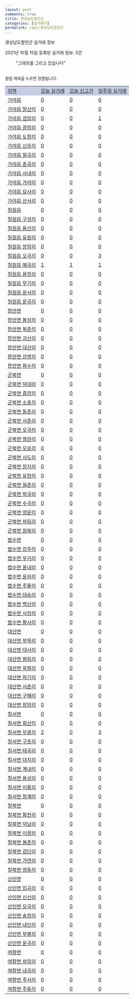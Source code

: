 ```yaml
---
layout: post
comments: true
title: 경상남도함안군
categories: [실거래가]
permalink: /apt/경상남도함안군
---
```


경상남도함안군 실거래 정보

2021년 10월 15일 등록된 실거래 정보: 3건

<!--<script async src="https://pagead2.googlesyndication.com/pagead/js/adsbygoogle.js?client=ca-pub-3485438051770037"
 crossorigin="anonymous"></script>-->

<script type="text/javascript">
  google.charts.load('current', {'packages':['corechart']});
  google.charts.setOnLoadCallback(drawChart);

  function drawChart() {
    var data = google.visualization.arrayToDataTable([['거래일', '매매', '전월세', '전매'], ['21-01', 50, 33, 0], ['21-02', 49, 14, 0], ['21-03', 52, 19, 0], ['21-04', 52, 22, 0], ['21-05', 50, 16, 0], ['21-06', 52, 16, 0], ['21-07', 43, 12, 0], ['21-08', 51, 12, 0], ['21-09', 37, 12, 0], ['21-10', 20, 4, 0]]);

    var options = {
      title: '최근 1년간 유형별 거래량 추이',
      legend: { position: 'bottom' }
    };

    setTimeout(function() {
        var chart = new google.visualization.LineChart(document.getElementById('columnchart_material'));
        chart.draw(data, (options));
        document.getElementById('loading').style.display = 'none';
        var dayLabel = (new Date()).getDay();
        if (dayLabel < 2) {
            sorttable.innerSortFunction.apply(document.getElementById('week'), []);
            sorttable.innerSortFunction.apply(document.getElementById('week'), []);        
        }
        else {
            sorttable.innerSortFunction.apply(document.getElementById('today'), []);
            sorttable.innerSortFunction.apply(document.getElementById('today'), []);
        }
    }, 200);

  }
</script>

<div id="loading" style="z-index:20; display: block; margin-left: 35px">"그래프를 그리고 있습니다"</div>
<div id="columnchart_material" style="width: 95%; margin-left: -35px; display: block"></div>
<!--<div style="width: 95%; margin-left: -35px; display: block">
      <script async src="https://pagead2.googlesyndication.com/pagead/js/adsbygoogle.js?client=ca-pub-3485438051770037"
          crossorigin="anonymous"></script>
      <ins class="adsbygoogle"
          style="display:block"
          data-ad-format="fluid"
          data-ad-layout-key="-fb+5w+4e-db+86"
          data-ad-client="ca-pub-3485438051770037"
          data-ad-slot="1827090281"></ins>
      <script>
          (adsbygoogle = window.adsbygoogle || []).push({});
      </script>
</div>-->
<br>

<font size='small' style='font-size: small;'>컬럼 제목을 누르면 정렬됩니다.</font>
<table class="sortable">
  <tr style='background-color: rgba(114, 132, 186,0.4);'>
    <td id="region"><a href="#">지역</a></td>
    <td id="today"><a href="#">오늘 실거래</a></td>
    <td id="today_new"><a href="#">오늘 신고가</a></td>
    <td id="week"><a href="#">일주일 실거래</a></td>
  </tr>

  
  <tr class="item">
    <td><a href="경상남도함안군가야읍">가야읍</a></td>
    <td><a href="경상남도함안군가야읍">0</a></td>
    <td><a href="경상남도함안군가야읍">0</a></td>
    <td><a href="경상남도함안군가야읍">0</a></td>
  </tr>
    

  <tr class="item">
    <td><a href="경상남도함안군가야읍말산리">가야읍 말산리</a></td>
    <td><a href="경상남도함안군가야읍말산리">0</a></td>
    <td><a href="경상남도함안군가야읍말산리">0</a></td>
    <td><a href="경상남도함안군가야읍말산리">0</a></td>
  </tr>
    

  <tr class="item">
    <td><a href="경상남도함안군가야읍검암리">가야읍 검암리</a></td>
    <td><a href="경상남도함안군가야읍검암리">0</a></td>
    <td><a href="경상남도함안군가야읍검암리">0</a></td>
    <td><a href="경상남도함안군가야읍검암리">1</a></td>
  </tr>
    

  <tr class="item">
    <td><a href="경상남도함안군가야읍광정리">가야읍 광정리</a></td>
    <td><a href="경상남도함안군가야읍광정리">0</a></td>
    <td><a href="경상남도함안군가야읍광정리">0</a></td>
    <td><a href="경상남도함안군가야읍광정리">0</a></td>
  </tr>
    

  <tr class="item">
    <td><a href="경상남도함안군가야읍도항리">가야읍 도항리</a></td>
    <td><a href="경상남도함안군가야읍도항리">0</a></td>
    <td><a href="경상남도함안군가야읍도항리">0</a></td>
    <td><a href="경상남도함안군가야읍도항리">0</a></td>
  </tr>
    

  <tr class="item">
    <td><a href="경상남도함안군가야읍신음리">가야읍 신음리</a></td>
    <td><a href="경상남도함안군가야읍신음리">0</a></td>
    <td><a href="경상남도함안군가야읍신음리">0</a></td>
    <td><a href="경상남도함안군가야읍신음리">0</a></td>
  </tr>
    

  <tr class="item">
    <td><a href="경상남도함안군가야읍혈곡리">가야읍 혈곡리</a></td>
    <td><a href="경상남도함안군가야읍혈곡리">0</a></td>
    <td><a href="경상남도함안군가야읍혈곡리">0</a></td>
    <td><a href="경상남도함안군가야읍혈곡리">0</a></td>
  </tr>
    

  <tr class="item">
    <td><a href="경상남도함안군가야읍춘곡리">가야읍 춘곡리</a></td>
    <td><a href="경상남도함안군가야읍춘곡리">0</a></td>
    <td><a href="경상남도함안군가야읍춘곡리">0</a></td>
    <td><a href="경상남도함안군가야읍춘곡리">0</a></td>
  </tr>
    

  <tr class="item">
    <td><a href="경상남도함안군가야읍사내리">가야읍 사내리</a></td>
    <td><a href="경상남도함안군가야읍사내리">0</a></td>
    <td><a href="경상남도함안군가야읍사내리">0</a></td>
    <td><a href="경상남도함안군가야읍사내리">0</a></td>
  </tr>
    

  <tr class="item">
    <td><a href="경상남도함안군가야읍가야리">가야읍 가야리</a></td>
    <td><a href="경상남도함안군가야읍가야리">0</a></td>
    <td><a href="경상남도함안군가야읍가야리">0</a></td>
    <td><a href="경상남도함안군가야읍가야리">0</a></td>
  </tr>
    

  <tr class="item">
    <td><a href="경상남도함안군가야읍묘사리">가야읍 묘사리</a></td>
    <td><a href="경상남도함안군가야읍묘사리">0</a></td>
    <td><a href="경상남도함안군가야읍묘사리">0</a></td>
    <td><a href="경상남도함안군가야읍묘사리">0</a></td>
  </tr>
    

  <tr class="item">
    <td><a href="경상남도함안군가야읍산서리">가야읍 산서리</a></td>
    <td><a href="경상남도함안군가야읍산서리">0</a></td>
    <td><a href="경상남도함안군가야읍산서리">0</a></td>
    <td><a href="경상남도함안군가야읍산서리">0</a></td>
  </tr>
    

  <tr class="item">
    <td><a href="경상남도함안군칠원읍">칠원읍</a></td>
    <td><a href="경상남도함안군칠원읍">0</a></td>
    <td><a href="경상남도함안군칠원읍">0</a></td>
    <td><a href="경상남도함안군칠원읍">0</a></td>
  </tr>
    

  <tr class="item">
    <td><a href="경상남도함안군칠원읍구성리">칠원읍 구성리</a></td>
    <td><a href="경상남도함안군칠원읍구성리">0</a></td>
    <td><a href="경상남도함안군칠원읍구성리">0</a></td>
    <td><a href="경상남도함안군칠원읍구성리">0</a></td>
  </tr>
    

  <tr class="item">
    <td><a href="경상남도함안군칠원읍용산리">칠원읍 용산리</a></td>
    <td><a href="경상남도함안군칠원읍용산리">0</a></td>
    <td><a href="경상남도함안군칠원읍용산리">0</a></td>
    <td><a href="경상남도함안군칠원읍용산리">0</a></td>
  </tr>
    

  <tr class="item">
    <td><a href="경상남도함안군칠원읍유원리">칠원읍 유원리</a></td>
    <td><a href="경상남도함안군칠원읍유원리">0</a></td>
    <td><a href="경상남도함안군칠원읍유원리">0</a></td>
    <td><a href="경상남도함안군칠원읍유원리">0</a></td>
  </tr>
    

  <tr class="item">
    <td><a href="경상남도함안군칠원읍장암리">칠원읍 장암리</a></td>
    <td><a href="경상남도함안군칠원읍장암리">0</a></td>
    <td><a href="경상남도함안군칠원읍장암리">0</a></td>
    <td><a href="경상남도함안군칠원읍장암리">0</a></td>
  </tr>
    

  <tr class="item">
    <td><a href="경상남도함안군칠원읍오곡리">칠원읍 오곡리</a></td>
    <td><a href="경상남도함안군칠원읍오곡리">0</a></td>
    <td><a href="경상남도함안군칠원읍오곡리">0</a></td>
    <td><a href="경상남도함안군칠원읍오곡리">3</a></td>
  </tr>
    

  <tr class="item">
    <td><a href="경상남도함안군칠원읍예곡리">칠원읍 예곡리</a></td>
    <td><a href="경상남도함안군칠원읍예곡리">1</a></td>
    <td><a href="경상남도함안군칠원읍예곡리">1</a></td>
    <td><a href="경상남도함안군칠원읍예곡리">1</a></td>
  </tr>
    

  <tr class="item">
    <td><a href="경상남도함안군칠원읍용정리">칠원읍 용정리</a></td>
    <td><a href="경상남도함안군칠원읍용정리">0</a></td>
    <td><a href="경상남도함안군칠원읍용정리">0</a></td>
    <td><a href="경상남도함안군칠원읍용정리">0</a></td>
  </tr>
    

  <tr class="item">
    <td><a href="경상남도함안군칠원읍무기리">칠원읍 무기리</a></td>
    <td><a href="경상남도함안군칠원읍무기리">0</a></td>
    <td><a href="경상남도함안군칠원읍무기리">0</a></td>
    <td><a href="경상남도함안군칠원읍무기리">0</a></td>
  </tr>
    

  <tr class="item">
    <td><a href="경상남도함안군칠원읍운서리">칠원읍 운서리</a></td>
    <td><a href="경상남도함안군칠원읍운서리">0</a></td>
    <td><a href="경상남도함안군칠원읍운서리">0</a></td>
    <td><a href="경상남도함안군칠원읍운서리">0</a></td>
  </tr>
    

  <tr class="item">
    <td><a href="경상남도함안군칠원읍운곡리">칠원읍 운곡리</a></td>
    <td><a href="경상남도함안군칠원읍운곡리">0</a></td>
    <td><a href="경상남도함안군칠원읍운곡리">0</a></td>
    <td><a href="경상남도함안군칠원읍운곡리">0</a></td>
  </tr>
    

  <tr class="item">
    <td><a href="경상남도함안군함안면">함안면</a></td>
    <td><a href="경상남도함안군함안면">0</a></td>
    <td><a href="경상남도함안군함안면">0</a></td>
    <td><a href="경상남도함안군함안면">0</a></td>
  </tr>
    

  <tr class="item">
    <td><a href="경상남도함안군함안면봉성리">함안면 봉성리</a></td>
    <td><a href="경상남도함안군함안면봉성리">0</a></td>
    <td><a href="경상남도함안군함안면봉성리">0</a></td>
    <td><a href="경상남도함안군함안면봉성리">0</a></td>
  </tr>
    

  <tr class="item">
    <td><a href="경상남도함안군함안면북촌리">함안면 북촌리</a></td>
    <td><a href="경상남도함안군함안면북촌리">0</a></td>
    <td><a href="경상남도함안군함안면북촌리">0</a></td>
    <td><a href="경상남도함안군함안면북촌리">0</a></td>
  </tr>
    

  <tr class="item">
    <td><a href="경상남도함안군함안면괴산리">함안면 괴산리</a></td>
    <td><a href="경상남도함안군함안면괴산리">0</a></td>
    <td><a href="경상남도함안군함안면괴산리">0</a></td>
    <td><a href="경상남도함안군함안면괴산리">0</a></td>
  </tr>
    

  <tr class="item">
    <td><a href="경상남도함안군함안면대산리">함안면 대산리</a></td>
    <td><a href="경상남도함안군함안면대산리">0</a></td>
    <td><a href="경상남도함안군함안면대산리">0</a></td>
    <td><a href="경상남도함안군함안면대산리">0</a></td>
  </tr>
    

  <tr class="item">
    <td><a href="경상남도함안군함안면강명리">함안면 강명리</a></td>
    <td><a href="경상남도함안군함안면강명리">0</a></td>
    <td><a href="경상남도함안군함안면강명리">0</a></td>
    <td><a href="경상남도함안군함안면강명리">0</a></td>
  </tr>
    

  <tr class="item">
    <td><a href="경상남도함안군함안면파수리">함안면 파수리</a></td>
    <td><a href="경상남도함안군함안면파수리">0</a></td>
    <td><a href="경상남도함안군함안면파수리">0</a></td>
    <td><a href="경상남도함안군함안면파수리">0</a></td>
  </tr>
    

  <tr class="item">
    <td><a href="경상남도함안군군북면">군북면</a></td>
    <td><a href="경상남도함안군군북면">0</a></td>
    <td><a href="경상남도함안군군북면">0</a></td>
    <td><a href="경상남도함안군군북면">0</a></td>
  </tr>
    

  <tr class="item">
    <td><a href="경상남도함안군군북면덕대리">군북면 덕대리</a></td>
    <td><a href="경상남도함안군군북면덕대리">0</a></td>
    <td><a href="경상남도함안군군북면덕대리">0</a></td>
    <td><a href="경상남도함안군군북면덕대리">0</a></td>
  </tr>
    

  <tr class="item">
    <td><a href="경상남도함안군군북면중암리">군북면 중암리</a></td>
    <td><a href="경상남도함안군군북면중암리">0</a></td>
    <td><a href="경상남도함안군군북면중암리">0</a></td>
    <td><a href="경상남도함안군군북면중암리">0</a></td>
  </tr>
    

  <tr class="item">
    <td><a href="경상남도함안군군북면소포리">군북면 소포리</a></td>
    <td><a href="경상남도함안군군북면소포리">0</a></td>
    <td><a href="경상남도함안군군북면소포리">0</a></td>
    <td><a href="경상남도함안군군북면소포리">0</a></td>
  </tr>
    

  <tr class="item">
    <td><a href="경상남도함안군군북면동촌리">군북면 동촌리</a></td>
    <td><a href="경상남도함안군군북면동촌리">0</a></td>
    <td><a href="경상남도함안군군북면동촌리">0</a></td>
    <td><a href="경상남도함안군군북면동촌리">0</a></td>
  </tr>
    

  <tr class="item">
    <td><a href="경상남도함안군군북면사촌리">군북면 사촌리</a></td>
    <td><a href="경상남도함안군군북면사촌리">0</a></td>
    <td><a href="경상남도함안군군북면사촌리">0</a></td>
    <td><a href="경상남도함안군군북면사촌리">0</a></td>
  </tr>
    

  <tr class="item">
    <td><a href="경상남도함안군군북면오곡리">군북면 오곡리</a></td>
    <td><a href="경상남도함안군군북면오곡리">0</a></td>
    <td><a href="경상남도함안군군북면오곡리">0</a></td>
    <td><a href="경상남도함안군군북면오곡리">0</a></td>
  </tr>
    

  <tr class="item">
    <td><a href="경상남도함안군군북면명관리">군북면 명관리</a></td>
    <td><a href="경상남도함안군군북면명관리">0</a></td>
    <td><a href="경상남도함안군군북면명관리">0</a></td>
    <td><a href="경상남도함안군군북면명관리">0</a></td>
  </tr>
    

  <tr class="item">
    <td><a href="경상남도함안군군북면모로리">군북면 모로리</a></td>
    <td><a href="경상남도함안군군북면모로리">0</a></td>
    <td><a href="경상남도함안군군북면모로리">0</a></td>
    <td><a href="경상남도함안군군북면모로리">0</a></td>
  </tr>
    

  <tr class="item">
    <td><a href="경상남도함안군군북면사도리">군북면 사도리</a></td>
    <td><a href="경상남도함안군군북면사도리">0</a></td>
    <td><a href="경상남도함안군군북면사도리">0</a></td>
    <td><a href="경상남도함안군군북면사도리">0</a></td>
  </tr>
    

  <tr class="item">
    <td><a href="경상남도함안군군북면장지리">군북면 장지리</a></td>
    <td><a href="경상남도함안군군북면장지리">0</a></td>
    <td><a href="경상남도함안군군북면장지리">0</a></td>
    <td><a href="경상남도함안군군북면장지리">0</a></td>
  </tr>
    

  <tr class="item">
    <td><a href="경상남도함안군군북면유현리">군북면 유현리</a></td>
    <td><a href="경상남도함안군군북면유현리">0</a></td>
    <td><a href="경상남도함안군군북면유현리">0</a></td>
    <td><a href="경상남도함안군군북면유현리">0</a></td>
  </tr>
    

  <tr class="item">
    <td><a href="경상남도함안군군북면월촌리">군북면 월촌리</a></td>
    <td><a href="경상남도함안군군북면월촌리">0</a></td>
    <td><a href="경상남도함안군군북면월촌리">0</a></td>
    <td><a href="경상남도함안군군북면월촌리">0</a></td>
  </tr>
    

  <tr class="item">
    <td><a href="경상남도함안군군북면박곡리">군북면 박곡리</a></td>
    <td><a href="경상남도함안군군북면박곡리">0</a></td>
    <td><a href="경상남도함안군군북면박곡리">0</a></td>
    <td><a href="경상남도함안군군북면박곡리">0</a></td>
  </tr>
    

  <tr class="item">
    <td><a href="경상남도함안군군북면수곡리">군북면 수곡리</a></td>
    <td><a href="경상남도함안군군북면수곡리">0</a></td>
    <td><a href="경상남도함안군군북면수곡리">0</a></td>
    <td><a href="경상남도함안군군북면수곡리">0</a></td>
  </tr>
    

  <tr class="item">
    <td><a href="경상남도함안군군북면영운리">군북면 영운리</a></td>
    <td><a href="경상남도함안군군북면영운리">0</a></td>
    <td><a href="경상남도함안군군북면영운리">0</a></td>
    <td><a href="경상남도함안군군북면영운리">0</a></td>
  </tr>
    

  <tr class="item">
    <td><a href="경상남도함안군군북면하림리">군북면 하림리</a></td>
    <td><a href="경상남도함안군군북면하림리">0</a></td>
    <td><a href="경상남도함안군군북면하림리">0</a></td>
    <td><a href="경상남도함안군군북면하림리">0</a></td>
  </tr>
    

  <tr class="item">
    <td><a href="경상남도함안군군북면원북리">군북면 원북리</a></td>
    <td><a href="경상남도함안군군북면원북리">0</a></td>
    <td><a href="경상남도함안군군북면원북리">0</a></td>
    <td><a href="경상남도함안군군북면원북리">0</a></td>
  </tr>
    

  <tr class="item">
    <td><a href="경상남도함안군법수면">법수면</a></td>
    <td><a href="경상남도함안군법수면">0</a></td>
    <td><a href="경상남도함안군법수면">0</a></td>
    <td><a href="경상남도함안군법수면">0</a></td>
  </tr>
    

  <tr class="item">
    <td><a href="경상남도함안군법수면강주리">법수면 강주리</a></td>
    <td><a href="경상남도함안군법수면강주리">0</a></td>
    <td><a href="경상남도함안군법수면강주리">0</a></td>
    <td><a href="경상남도함안군법수면강주리">0</a></td>
  </tr>
    

  <tr class="item">
    <td><a href="경상남도함안군법수면우거리">법수면 우거리</a></td>
    <td><a href="경상남도함안군법수면우거리">0</a></td>
    <td><a href="경상남도함안군법수면우거리">0</a></td>
    <td><a href="경상남도함안군법수면우거리">0</a></td>
  </tr>
    

  <tr class="item">
    <td><a href="경상남도함안군법수면윤내리">법수면 윤내리</a></td>
    <td><a href="경상남도함안군법수면윤내리">0</a></td>
    <td><a href="경상남도함안군법수면윤내리">0</a></td>
    <td><a href="경상남도함안군법수면윤내리">0</a></td>
  </tr>
    

  <tr class="item">
    <td><a href="경상남도함안군법수면윤외리">법수면 윤외리</a></td>
    <td><a href="경상남도함안군법수면윤외리">0</a></td>
    <td><a href="경상남도함안군법수면윤외리">0</a></td>
    <td><a href="경상남도함안군법수면윤외리">0</a></td>
  </tr>
    

  <tr class="item">
    <td><a href="경상남도함안군법수면주물리">법수면 주물리</a></td>
    <td><a href="경상남도함안군법수면주물리">0</a></td>
    <td><a href="경상남도함안군법수면주물리">0</a></td>
    <td><a href="경상남도함안군법수면주물리">0</a></td>
  </tr>
    

  <tr class="item">
    <td><a href="경상남도함안군법수면대송리">법수면 대송리</a></td>
    <td><a href="경상남도함안군법수면대송리">0</a></td>
    <td><a href="경상남도함안군법수면대송리">0</a></td>
    <td><a href="경상남도함안군법수면대송리">0</a></td>
  </tr>
    

  <tr class="item">
    <td><a href="경상남도함안군법수면백산리">법수면 백산리</a></td>
    <td><a href="경상남도함안군법수면백산리">0</a></td>
    <td><a href="경상남도함안군법수면백산리">0</a></td>
    <td><a href="경상남도함안군법수면백산리">0</a></td>
  </tr>
    

  <tr class="item">
    <td><a href="경상남도함안군법수면사정리">법수면 사정리</a></td>
    <td><a href="경상남도함안군법수면사정리">0</a></td>
    <td><a href="경상남도함안군법수면사정리">0</a></td>
    <td><a href="경상남도함안군법수면사정리">0</a></td>
  </tr>
    

  <tr class="item">
    <td><a href="경상남도함안군법수면황사리">법수면 황사리</a></td>
    <td><a href="경상남도함안군법수면황사리">0</a></td>
    <td><a href="경상남도함안군법수면황사리">0</a></td>
    <td><a href="경상남도함안군법수면황사리">0</a></td>
  </tr>
    

  <tr class="item">
    <td><a href="경상남도함안군대산면">대산면</a></td>
    <td><a href="경상남도함안군대산면">0</a></td>
    <td><a href="경상남도함안군대산면">0</a></td>
    <td><a href="경상남도함안군대산면">0</a></td>
  </tr>
    

  <tr class="item">
    <td><a href="경상남도함안군대산면부목리">대산면 부목리</a></td>
    <td><a href="경상남도함안군대산면부목리">0</a></td>
    <td><a href="경상남도함안군대산면부목리">0</a></td>
    <td><a href="경상남도함안군대산면부목리">0</a></td>
  </tr>
    

  <tr class="item">
    <td><a href="경상남도함안군대산면대사리">대산면 대사리</a></td>
    <td><a href="경상남도함안군대산면대사리">0</a></td>
    <td><a href="경상남도함안군대산면대사리">0</a></td>
    <td><a href="경상남도함안군대산면대사리">0</a></td>
  </tr>
    

  <tr class="item">
    <td><a href="경상남도함안군대산면평림리">대산면 평림리</a></td>
    <td><a href="경상남도함안군대산면평림리">0</a></td>
    <td><a href="경상남도함안군대산면평림리">0</a></td>
    <td><a href="경상남도함안군대산면평림리">0</a></td>
  </tr>
    

  <tr class="item">
    <td><a href="경상남도함안군대산면옥렬리">대산면 옥렬리</a></td>
    <td><a href="경상남도함안군대산면옥렬리">0</a></td>
    <td><a href="경상남도함안군대산면옥렬리">0</a></td>
    <td><a href="경상남도함안군대산면옥렬리">0</a></td>
  </tr>
    

  <tr class="item">
    <td><a href="경상남도함안군대산면하기리">대산면 하기리</a></td>
    <td><a href="경상남도함안군대산면하기리">0</a></td>
    <td><a href="경상남도함안군대산면하기리">0</a></td>
    <td><a href="경상남도함안군대산면하기리">0</a></td>
  </tr>
    

  <tr class="item">
    <td><a href="경상남도함안군대산면서촌리">대산면 서촌리</a></td>
    <td><a href="경상남도함안군대산면서촌리">0</a></td>
    <td><a href="경상남도함안군대산면서촌리">0</a></td>
    <td><a href="경상남도함안군대산면서촌리">0</a></td>
  </tr>
    

  <tr class="item">
    <td><a href="경상남도함안군대산면구혜리">대산면 구혜리</a></td>
    <td><a href="경상남도함안군대산면구혜리">0</a></td>
    <td><a href="경상남도함안군대산면구혜리">0</a></td>
    <td><a href="경상남도함안군대산면구혜리">0</a></td>
  </tr>
    

  <tr class="item">
    <td><a href="경상남도함안군대산면장암리">대산면 장암리</a></td>
    <td><a href="경상남도함안군대산면장암리">0</a></td>
    <td><a href="경상남도함안군대산면장암리">0</a></td>
    <td><a href="경상남도함안군대산면장암리">0</a></td>
  </tr>
    

  <tr class="item">
    <td><a href="경상남도함안군칠서면">칠서면</a></td>
    <td><a href="경상남도함안군칠서면">0</a></td>
    <td><a href="경상남도함안군칠서면">0</a></td>
    <td><a href="경상남도함안군칠서면">0</a></td>
  </tr>
    

  <tr class="item">
    <td><a href="경상남도함안군칠서면회산리">칠서면 회산리</a></td>
    <td><a href="경상남도함안군칠서면회산리">0</a></td>
    <td><a href="경상남도함안군칠서면회산리">0</a></td>
    <td><a href="경상남도함안군칠서면회산리">0</a></td>
  </tr>
    

  <tr class="item">
    <td><a href="경상남도함안군칠서면무릉리">칠서면 무릉리</a></td>
    <td><a href="경상남도함안군칠서면무릉리">2</a></td>
    <td><a href="경상남도함안군칠서면무릉리">0</a></td>
    <td><a href="경상남도함안군칠서면무릉리">3</a></td>
  </tr>
    

  <tr class="item">
    <td><a href="경상남도함안군칠서면구포리">칠서면 구포리</a></td>
    <td><a href="경상남도함안군칠서면구포리">0</a></td>
    <td><a href="경상남도함안군칠서면구포리">0</a></td>
    <td><a href="경상남도함안군칠서면구포리">0</a></td>
  </tr>
    

  <tr class="item">
    <td><a href="경상남도함안군칠서면태곡리">칠서면 태곡리</a></td>
    <td><a href="경상남도함안군칠서면태곡리">0</a></td>
    <td><a href="경상남도함안군칠서면태곡리">0</a></td>
    <td><a href="경상남도함안군칠서면태곡리">0</a></td>
  </tr>
    

  <tr class="item">
    <td><a href="경상남도함안군칠서면대치리">칠서면 대치리</a></td>
    <td><a href="경상남도함안군칠서면대치리">0</a></td>
    <td><a href="경상남도함안군칠서면대치리">0</a></td>
    <td><a href="경상남도함안군칠서면대치리">0</a></td>
  </tr>
    

  <tr class="item">
    <td><a href="경상남도함안군칠서면계내리">칠서면 계내리</a></td>
    <td><a href="경상남도함안군칠서면계내리">0</a></td>
    <td><a href="경상남도함안군칠서면계내리">0</a></td>
    <td><a href="경상남도함안군칠서면계내리">0</a></td>
  </tr>
    

  <tr class="item">
    <td><a href="경상남도함안군칠서면용성리">칠서면 용성리</a></td>
    <td><a href="경상남도함안군칠서면용성리">0</a></td>
    <td><a href="경상남도함안군칠서면용성리">0</a></td>
    <td><a href="경상남도함안군칠서면용성리">0</a></td>
  </tr>
    

  <tr class="item">
    <td><a href="경상남도함안군칠서면이룡리">칠서면 이룡리</a></td>
    <td><a href="경상남도함안군칠서면이룡리">0</a></td>
    <td><a href="경상남도함안군칠서면이룡리">0</a></td>
    <td><a href="경상남도함안군칠서면이룡리">0</a></td>
  </tr>
    

  <tr class="item">
    <td><a href="경상남도함안군칠서면청계리">칠서면 청계리</a></td>
    <td><a href="경상남도함안군칠서면청계리">0</a></td>
    <td><a href="경상남도함안군칠서면청계리">0</a></td>
    <td><a href="경상남도함안군칠서면청계리">0</a></td>
  </tr>
    

  <tr class="item">
    <td><a href="경상남도함안군칠북면">칠북면</a></td>
    <td><a href="경상남도함안군칠북면">0</a></td>
    <td><a href="경상남도함안군칠북면">0</a></td>
    <td><a href="경상남도함안군칠북면">0</a></td>
  </tr>
    

  <tr class="item">
    <td><a href="경상남도함안군칠북면화천리">칠북면 화천리</a></td>
    <td><a href="경상남도함안군칠북면화천리">0</a></td>
    <td><a href="경상남도함안군칠북면화천리">0</a></td>
    <td><a href="경상남도함안군칠북면화천리">0</a></td>
  </tr>
    

  <tr class="item">
    <td><a href="경상남도함안군칠북면덕남리">칠북면 덕남리</a></td>
    <td><a href="경상남도함안군칠북면덕남리">0</a></td>
    <td><a href="경상남도함안군칠북면덕남리">0</a></td>
    <td><a href="경상남도함안군칠북면덕남리">0</a></td>
  </tr>
    

  <tr class="item">
    <td><a href="경상남도함안군칠북면이령리">칠북면 이령리</a></td>
    <td><a href="경상남도함안군칠북면이령리">0</a></td>
    <td><a href="경상남도함안군칠북면이령리">0</a></td>
    <td><a href="경상남도함안군칠북면이령리">0</a></td>
  </tr>
    

  <tr class="item">
    <td><a href="경상남도함안군칠북면봉촌리">칠북면 봉촌리</a></td>
    <td><a href="경상남도함안군칠북면봉촌리">0</a></td>
    <td><a href="경상남도함안군칠북면봉촌리">0</a></td>
    <td><a href="경상남도함안군칠북면봉촌리">0</a></td>
  </tr>
    

  <tr class="item">
    <td><a href="경상남도함안군칠북면검단리">칠북면 검단리</a></td>
    <td><a href="경상남도함안군칠북면검단리">0</a></td>
    <td><a href="경상남도함안군칠북면검단리">0</a></td>
    <td><a href="경상남도함안군칠북면검단리">0</a></td>
  </tr>
    

  <tr class="item">
    <td><a href="경상남도함안군칠북면가연리">칠북면 가연리</a></td>
    <td><a href="경상남도함안군칠북면가연리">0</a></td>
    <td><a href="경상남도함안군칠북면가연리">0</a></td>
    <td><a href="경상남도함안군칠북면가연리">0</a></td>
  </tr>
    

  <tr class="item">
    <td><a href="경상남도함안군칠북면영동리">칠북면 영동리</a></td>
    <td><a href="경상남도함안군칠북면영동리">0</a></td>
    <td><a href="경상남도함안군칠북면영동리">0</a></td>
    <td><a href="경상남도함안군칠북면영동리">0</a></td>
  </tr>
    

  <tr class="item">
    <td><a href="경상남도함안군산인면">산인면</a></td>
    <td><a href="경상남도함안군산인면">0</a></td>
    <td><a href="경상남도함안군산인면">0</a></td>
    <td><a href="경상남도함안군산인면">0</a></td>
  </tr>
    

  <tr class="item">
    <td><a href="경상남도함안군산인면입곡리">산인면 입곡리</a></td>
    <td><a href="경상남도함안군산인면입곡리">0</a></td>
    <td><a href="경상남도함안군산인면입곡리">0</a></td>
    <td><a href="경상남도함안군산인면입곡리">0</a></td>
  </tr>
    

  <tr class="item">
    <td><a href="경상남도함안군산인면신산리">산인면 신산리</a></td>
    <td><a href="경상남도함안군산인면신산리">0</a></td>
    <td><a href="경상남도함안군산인면신산리">0</a></td>
    <td><a href="경상남도함안군산인면신산리">0</a></td>
  </tr>
    

  <tr class="item">
    <td><a href="경상남도함안군산인면모곡리">산인면 모곡리</a></td>
    <td><a href="경상남도함안군산인면모곡리">0</a></td>
    <td><a href="경상남도함안군산인면모곡리">0</a></td>
    <td><a href="경상남도함안군산인면모곡리">0</a></td>
  </tr>
    

  <tr class="item">
    <td><a href="경상남도함안군산인면송정리">산인면 송정리</a></td>
    <td><a href="경상남도함안군산인면송정리">0</a></td>
    <td><a href="경상남도함안군산인면송정리">0</a></td>
    <td><a href="경상남도함안군산인면송정리">0</a></td>
  </tr>
    

  <tr class="item">
    <td><a href="경상남도함안군산인면내인리">산인면 내인리</a></td>
    <td><a href="경상남도함안군산인면내인리">0</a></td>
    <td><a href="경상남도함안군산인면내인리">0</a></td>
    <td><a href="경상남도함안군산인면내인리">0</a></td>
  </tr>
    

  <tr class="item">
    <td><a href="경상남도함안군산인면부봉리">산인면 부봉리</a></td>
    <td><a href="경상남도함안군산인면부봉리">0</a></td>
    <td><a href="경상남도함안군산인면부봉리">0</a></td>
    <td><a href="경상남도함안군산인면부봉리">0</a></td>
  </tr>
    

  <tr class="item">
    <td><a href="경상남도함안군산인면운곡리">산인면 운곡리</a></td>
    <td><a href="경상남도함안군산인면운곡리">0</a></td>
    <td><a href="경상남도함안군산인면운곡리">0</a></td>
    <td><a href="경상남도함안군산인면운곡리">0</a></td>
  </tr>
    

  <tr class="item">
    <td><a href="경상남도함안군여항면">여항면</a></td>
    <td><a href="경상남도함안군여항면">0</a></td>
    <td><a href="경상남도함안군여항면">0</a></td>
    <td><a href="경상남도함안군여항면">0</a></td>
  </tr>
    

  <tr class="item">
    <td><a href="경상남도함안군여항면외암리">여항면 외암리</a></td>
    <td><a href="경상남도함안군여항면외암리">0</a></td>
    <td><a href="경상남도함안군여항면외암리">0</a></td>
    <td><a href="경상남도함안군여항면외암리">0</a></td>
  </tr>
    

  <tr class="item">
    <td><a href="경상남도함안군여항면내곡리">여항면 내곡리</a></td>
    <td><a href="경상남도함안군여항면내곡리">0</a></td>
    <td><a href="경상남도함안군여항면내곡리">0</a></td>
    <td><a href="경상남도함안군여항면내곡리">0</a></td>
  </tr>
    

  <tr class="item">
    <td><a href="경상남도함안군여항면주서리">여항면 주서리</a></td>
    <td><a href="경상남도함안군여항면주서리">0</a></td>
    <td><a href="경상남도함안군여항면주서리">0</a></td>
    <td><a href="경상남도함안군여항면주서리">0</a></td>
  </tr>
    

  <tr class="item">
    <td><a href="경상남도함안군여항면주동리">여항면 주동리</a></td>
    <td><a href="경상남도함안군여항면주동리">0</a></td>
    <td><a href="경상남도함안군여항면주동리">0</a></td>
    <td><a href="경상남도함안군여항면주동리">0</a></td>
  </tr>
    


</table>


    